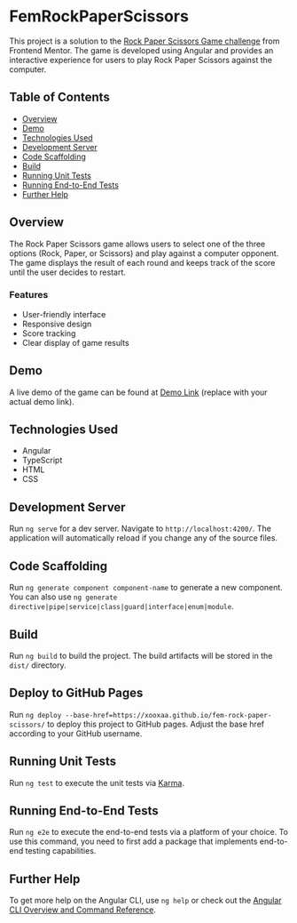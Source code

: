 # FemRockPaperScissors

This project is a solution to the [Rock Paper Scissors Game challenge](https://www.frontendmentor.io/challenges/rock-paper-scissors-game-pTgwgvgH) from Frontend Mentor. The game is developed using Angular and provides an interactive experience for users to play Rock Paper Scissors against the computer.

## Table of Contents

- [Overview](#overview)
- [Demo](#demo)
- [Technologies Used](#technologies-used)
- [Development Server](#development-server)
- [Code Scaffolding](#code-scaffolding)
- [Build](#build)
- [Running Unit Tests](#running-unit-tests)
- [Running End-to-End Tests](#running-end-to-end-tests)
- [Further Help](#further-help)

## Overview

The Rock Paper Scissors game allows users to select one of the three options (Rock, Paper, or Scissors) and play against a computer opponent. The game displays the result of each round and keeps track of the score until the user decides to restart.

### Features

- User-friendly interface
- Responsive design
- Score tracking
- Clear display of game results

## Demo

A live demo of the game can be found at [Demo Link](#) (replace with your actual demo link).

## Technologies Used

- Angular
- TypeScript
- HTML
- CSS

## Development Server

Run `ng serve` for a dev server. Navigate to `http://localhost:4200/`. The application will automatically reload if you change any of the source files.

## Code Scaffolding

Run `ng generate component component-name` to generate a new component. You can also use `ng generate directive|pipe|service|class|guard|interface|enum|module`.

## Build

Run `ng build` to build the project. The build artifacts will be stored in the `dist/` directory.

## Deploy to GitHub Pages
Run `ng deploy --base-href=https://xooxaa.github.io/fem-rock-paper-scissors/` to deploy this project to GitHub pages. Adjust the base href according to your GitHub username.

## Running Unit Tests

Run `ng test` to execute the unit tests via [Karma](https://karma-runner.github.io).

## Running End-to-End Tests

Run `ng e2e` to execute the end-to-end tests via a platform of your choice. To use this command, you need to first add a package that implements end-to-end testing capabilities.

## Further Help

To get more help on the Angular CLI, use `ng help` or check out the [Angular CLI Overview and Command Reference](https://angular.dev/tools/cli).
